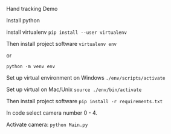 Hand tracking Demo

Install python

install virtualenv
`pip install --user virtualenv`

Then install project software
`virtualenv env`

or

`python -m venv env` 

Set up virtual environment on Windows
`./env/scripts/activate`

Set up virtual on Mac/Unix
`source ./env/bin/activate`

Then install project software
`pip install -r requirements.txt`

In code select camera number 0 - 4.

Activate camera:
`python Main.py`

